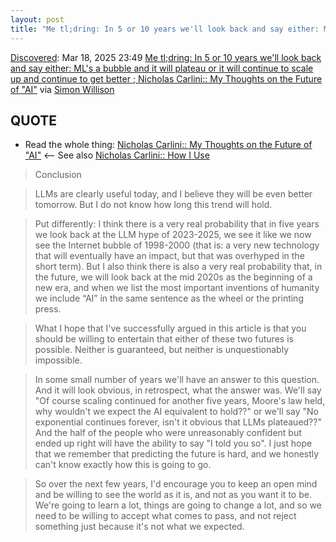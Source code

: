 ```yaml
---
layout: post
title: "Me tl;dring: In 5 or 10 years we'll look back and say either: ML's a bubble and it will plateau or it will continue to scale up and continue to get better ; Nicholas Carlini:: My Thoughts on the Future of 'AI'"
---
```

[Discovered](http://rolandtanglao.com/2020/07/29/p1-blogthis-checkvist-list-links-to-blog/): Mar 18, 2025 23:49 [Me tl;dring: In 5 or 10 years we'll look back and say either: ML's a bubble and it will plateau or it will continue to scale up and continue to get better ; Nicholas Carlini:: My Thoughts on the Future of "AI"](https://nicholas.carlini.com/writing/2025/thoughts-on-future-ai.html) via [Simon Willison](https://simonwillison.net/2025/Mar/19/my-thoughts-on-the-future-of-ai/#atom-everything)

## QUOTE

* Read the whole thing: [Nicholas Carlini:: My Thoughts on the Future of "AI"](https://nicholas.carlini.com/writing/2025/thoughts-on-future-ai.html)  <-- See also [Nicholas Carlini::  How I Use](https://nicholas.carlini.com/writing/2024/how-i-use-ai.html)

> Conclusion

>LLMs are clearly useful today, and I believe they will be even better tomorrow. But I do not know how long this trend will hold.

>Put differently: I think there is a very real probability that in five years we look back at the LLM hype of 2023-2025, we see it like we now see the Internet bubble of 1998-2000 (that is: a very new technology that will eventually have an impact, but that was overhyped in the short term). But I also think there is also a very real probability that, in the future, we will look back at the mid 2020s as the beginning of a new era, and when we list the most important inventions of humanity we include “AI” in the same sentence as the wheel or the printing press.

>What I hope that I've successfully argued in this article is that you should be willing to entertain that either of these two futures is possible. Neither is guaranteed, but neither is unquestionably impossible.

>In some small number of years we'll have an answer to this question. And it will look obvious, in retrospect, what the answer was. We'll say "Of course scaling continued for another five years, Moore's law held, why wouldn't we expect the AI equivalent to hold??" or we'll say "No exponential continues forever, isn't it obvious that LLMs plateaued??" And the half of the people who were unreasonably confident but ended up right will have the ability to say "I told you so". I just hope that we remember that predicting the future is hard, and we honestly can't know exactly how this is going to go.

>So over the next few years, I'd encourage you to keep an open mind and be willing to see the world as it is, and not as you want it to be. We're going to learn a lot, things are going to change a lot, and so we need to be willing to accept what comes to pass, and not reject something just because it's not what we expected.

